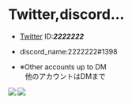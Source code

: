 # Twitter,discord...
- [Twitter](https://mobile.twitter.com/___2222222___)
 ID:___2222222___

- discord_name:2222222#1398

- ※Other accounts up to DM<br> ⠀他のアカウントはDMまで
<a href="https://github.com/anuraghazra/github-readme-stats">
  <img align="left" src="https://github-readme-stats.vercel.app/api?username=2222222-7&count_private=true&show_icons=true" />
  <img align="left" src="https://github-readme-stats.vercel.app/api/top-langs/?username=2222222-7">
</a>

